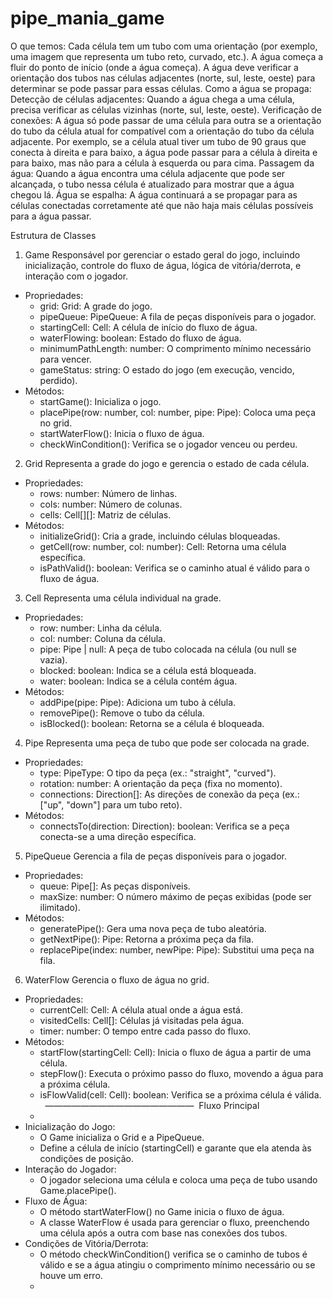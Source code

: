 # pipe_mania_game



O que temos:
Cada célula tem um tubo com uma orientação (por exemplo, uma imagem que representa um tubo reto, curvado, etc.).
A água começa a fluir do ponto de início (onde a água começa).
A água deve verificar a orientação dos tubos nas células adjacentes (norte, sul, leste, oeste) para determinar se pode passar para essas células.
Como a água se propaga:
Detecção de células adjacentes: Quando a água chega a uma célula, precisa verificar as células vizinhas (norte, sul, leste, oeste).
Verificação de conexões: A água só pode passar de uma célula para outra se a orientação do tubo da célula atual for compatível com a orientação do tubo da célula adjacente.
Por exemplo, se a célula atual tiver um tubo de 90 graus que conecta à direita e para baixo, a água pode passar para a célula à direita e para baixo, mas não para a célula à esquerda ou para cima.
Passagem da água: Quando a água encontra uma célula adjacente que pode ser alcançada, o tubo nessa célula é atualizado para mostrar que a água chegou lá.
Água se espalha: A água continuará a se propagar para as células conectadas corretamente até que não haja mais células possíveis para a água passar.



Estrutura de Classes
1. Game
Responsável por gerenciar o estado geral do jogo, incluindo inicialização, controle do fluxo de água, lógica de vitória/derrota, e interação com o jogador.
* Propriedades:
    * grid: Grid: A grade do jogo.
    * pipeQueue: PipeQueue: A fila de peças disponíveis para o jogador.
    * startingCell: Cell: A célula de início do fluxo de água.
    * waterFlowing: boolean: Estado do fluxo de água.
    * minimumPathLength: number: O comprimento mínimo necessário para vencer.
    * gameStatus: string: O estado do jogo (em execução, vencido, perdido).
* Métodos:
    * startGame(): Inicializa o jogo.
    * placePipe(row: number, col: number, pipe: Pipe): Coloca uma peça no grid.
    * startWaterFlow(): Inicia o fluxo de água.
    * checkWinCondition(): Verifica se o jogador venceu ou perdeu.

2. Grid
Representa a grade do jogo e gerencia o estado de cada célula.
* Propriedades:
    * rows: number: Número de linhas.
    * cols: number: Número de colunas.
    * cells: Cell[][]: Matriz de células.
* Métodos:
    * initializeGrid(): Cria a grade, incluindo células bloqueadas.
    * getCell(row: number, col: number): Cell: Retorna uma célula específica.
    * isPathValid(): boolean: Verifica se o caminho atual é válido para o fluxo de água.

3. Cell
Representa uma célula individual na grade.
* Propriedades:
    * row: number: Linha da célula.
    * col: number: Coluna da célula.
    * pipe: Pipe | null: A peça de tubo colocada na célula (ou null se vazia).
    * blocked: boolean: Indica se a célula está bloqueada.
    * water: boolean: Indica se a célula contém água.
* Métodos:
    * addPipe(pipe: Pipe): Adiciona um tubo à célula.
    * removePipe(): Remove o tubo da célula.
    * isBlocked(): boolean: Retorna se a célula é bloqueada.

4. Pipe
Representa uma peça de tubo que pode ser colocada na grade.
* Propriedades:
    * type: PipeType: O tipo da peça (ex.: "straight", "curved").
    * rotation: number: A orientação da peça (fixa no momento).
    * connections: Direction[]: As direções de conexão da peça (ex.: ["up", "down"] para um tubo reto).
* Métodos:
    * connectsTo(direction: Direction): boolean: Verifica se a peça conecta-se a uma direção específica.

5. PipeQueue
Gerencia a fila de peças disponíveis para o jogador.
* Propriedades:
    * queue: Pipe[]: As peças disponíveis.
    * maxSize: number: O número máximo de peças exibidas (pode ser ilimitado).
* Métodos:
    * generatePipe(): Gera uma nova peça de tubo aleatória.
    * getNextPipe(): Pipe: Retorna a próxima peça da fila.
    * replacePipe(index: number, newPipe: Pipe): Substitui uma peça na fila.

6. WaterFlow
Gerencia o fluxo de água no grid.
* Propriedades:
    * currentCell: Cell: A célula atual onde a água está.
    * visitedCells: Cell[]: Células já visitadas pela água.
    * timer: number: O tempo entre cada passo do fluxo.
* Métodos:
    * startFlow(startingCell: Cell): Inicia o fluxo de água a partir de uma célula.
    * stepFlow(): Executa o próximo passo do fluxo, movendo a água para a próxima célula.
    * isFlowValid(cell: Cell): boolean: Verifica se a próxima célula é válida.   —————————————————  Fluxo Principal
    * 
* Inicialização do Jogo:
    * O Game inicializa o Grid e a PipeQueue.
    * Define a célula de início (startingCell) e garante que ela atenda às condições de posição.
* Interação do Jogador:
    * O jogador seleciona uma célula e coloca uma peça de tubo usando Game.placePipe().
* Fluxo de Água:
    * O método startWaterFlow() no Game inicia o fluxo de água.
    * A classe WaterFlow é usada para gerenciar o fluxo, preenchendo uma célula após a outra com base nas conexões dos tubos.
* Condições de Vitória/Derrota:
    * O método checkWinCondition() verifica se o caminho de tubos é válido e se a água atingiu o comprimento mínimo necessário ou se houve um erro.
    * 
